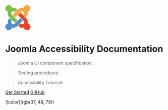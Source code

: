![logo](_images/80px-Joomla_logo.png)


# Joomla Accessibility Documentation

> Joomla UI component specification.

> Testing procedures.

> Accessibility Tutorials

[Get Started](/quickstart)
[GitHub](https://github.com/joomla/accessibility/)

<!-- background color -->
![color](rgb(37, 48, 79))
